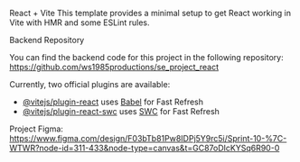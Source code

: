 React + Vite
This template provides a minimal setup to get React working in Vite with HMR and some ESLint rules.

Backend Repository

You can find the backend code for this project in the following repository: https://github.com/ws1985productions/se_project_react


Currently, two official plugins are available:

- [@vitejs/plugin-react](https://github.com/vitejs/vite-plugin-react/blob/main/packages/plugin-react/README.md) uses [Babel](https://babeljs.io/) for Fast Refresh
- [@vitejs/plugin-react-swc](https://github.com/vitejs/vite-plugin-react-swc) uses [SWC](https://swc.rs/) for Fast Refresh

Project Figma: https://www.figma.com/design/F03bTb81Pw8IDPj5Y9rc5i/Sprint-10-%7C-WTWR?node-id=311-433&node-type=canvas&t=GC87oDIcKYSq6R90-0